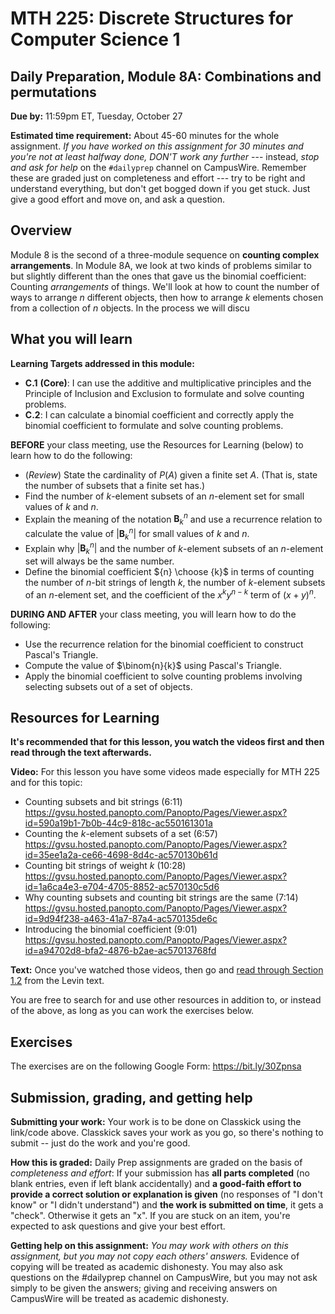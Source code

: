 # MTH 225: Discrete Structures for Computer Science 1 

## Daily Preparation, Module 8A: Combinations and permutations

**Due by:** 11:59pm ET, Tuesday, October 27

**Estimated time requirement:** About 45-60 minutes for the whole assignment. *If you have worked on this assignment for 30 minutes and you're not at least halfway done, DON'T work any further* --- instead, *stop and ask for help* on the `#dailyprep` channel on CampusWire. Remember these are graded just on completeness and effort --- try to be right and understand everything, but don't get bogged down if you get stuck. Just give a good effort and move on, and ask a question. 



## Overview 

Module 8 is the second of a three-module sequence on **counting complex arrangements**. In Module 8A, we look at two kinds of problems similar to but slightly different than the ones that gave us the binomial coefficient: Counting *arrangements* of things. We'll look at how to count the number of ways to arrange $n$ different objects, then how to arrange $k$ elements chosen from a collection of $n$ objects. In the process we will discu



## What you will learn 

**Learning Targets addressed in this module:** 

-   **C.1**  **(Core)**: I can use the additive and multiplicative principles and the Principle of Inclusion and Exclusion to formulate and solve counting problems.
-   **C.2**: I can calculate a binomial coefficient and correctly apply the binomial coefficient to formulate and solve counting problems.

**BEFORE** your class meeting, use the Resources for Learning (below) to learn how to do the following: 

+ (*Review*) State the cardinality of $P(A)$ given a finite set $A$. (That is, state the number of subsets that a finite set has.) 
+ Find the number of $k$-element subsets of an $n$-element set for small values of $k$ and $n$. 
+ Explain the meaning of the notation $\mathbf{B}_k^n$ and use a recurrence relation to calculate the value of $|\mathbf{B}_k^n|$ for small values of $k$ and $n$. 
+ Explain why $|\mathbf{B}_k^n|$ and the number of $k$-element subsets of an $n$-element set will always be the same number. 
+ Define the binomial coefficient ${n} \choose {k}$ in terms of counting the number of $n$-bit strings of length $k$, the number of $k$-element subsets of an $n$-element set, and the coefficient of the $x^ky^{n-k}$ term of $(x+y)^n$. 

**DURING AND AFTER** your class meeting, you will learn how to do the following: 

+ Use the recurrence relation for the binomial coefficient to construct Pascal's Triangle. 
+ Compute the value of $\binom{n}{k}$ using Pascal's Triangle. 
+ Apply the binomial coefficient to solve counting problems involving selecting subsets out of a set of objects. 


## Resources for Learning

**It's recommended that for this lesson, you watch the videos first and then read through the text afterwards.** 

**Video:** For this lesson you have some videos made especially for MTH 225 and for this topic: 

- Counting subsets and bit strings (6:11) https://gvsu.hosted.panopto.com/Panopto/Pages/Viewer.aspx?id=590a19b1-7b0b-44c9-818c-ac550161301a 
- Counting the $k$-element subsets of a set (6:57) https://gvsu.hosted.panopto.com/Panopto/Pages/Viewer.aspx?id=35ee1a2a-ce66-4698-8d4c-ac570130b61d 
- Counting bit strings of weight $k$ (10:28)  https://gvsu.hosted.panopto.com/Panopto/Pages/Viewer.aspx?id=1a6ca4e3-e704-4705-8852-ac570130c5d6
- Why counting subsets and counting bit strings are the same (7:14) https://gvsu.hosted.panopto.com/Panopto/Pages/Viewer.aspx?id=9d94f238-a463-41a7-87a4-ac570135de6c
- Introducing the binomial coefficient (9:01) https://gvsu.hosted.panopto.com/Panopto/Pages/Viewer.aspx?id=a94702d8-bfa2-4876-b2ae-ac57013768fd

**Text:** Once you've watched those videos, then go and [read through Section 1.2](http://discrete.openmathbooks.org/dmoi3/sec_counting-binom.html) from the Levin text. 


You are free to search for and use other resources in addition to, or instead of the above, as long as you can work the exercises below.



## Exercises

The exercises are on the following Google Form: https://bit.ly/30Zpnsa

## Submission, grading, and getting help 

**Submitting your work:** Your work is to be done on Classkick using the link/code above. Classkick saves your work as you go, so there's nothing to submit -- just do the work and you're good. 

**How this is graded:** Daily Prep assignments are graded on the basis of *completeness and effort*: If your submission has **all parts completed** (no blank entries, even if left blank accidentally) and **a good-faith effort to provide a correct solution or explanation is given** (no responses of "I don't know" or "I didn't understand") and **the work is submitted on time**, it gets a "check". Otherwise it gets an "x". If you are stuck on an item, you're expected to ask questions and give your best effort.  

**Getting help on this assignment:** *You may work with others on this assignment, but you may not copy each others' answers.* Evidence of copying will be treated as academic dishonesty. You may also ask questions on the #dailyprep channel on CampusWire, but you may not ask simply to be given the answers; giving and receiving answers on CampusWire will be treated as academic dishonesty.
<!--stackedit_data:
eyJoaXN0b3J5IjpbLTE2NDgyNzc4OTVdfQ==
-->